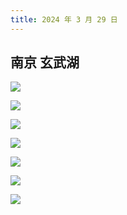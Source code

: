 ```yaml
---
title: 2024 年 3 月 29 日
---
```


## 南京 玄武湖

![](https://r.photo.store.qq.com/psc?/V12to3FW3aSvFz/bqQfVz5yrrGYSXMvKr.cqYHQ5xSOt0*RzFo28.zGDO50xzfHqrJioWwLk6mmmsp5PPu2AsrpZk3ekUecHjS70pU7ugHZpbaiqK5wQ.gCWxQ!/r)

![](http://r.photo.store.qq.com/psc?/V12to3FW3aSvFz/bqQfVz5yrrGYSXMvKr.cqVkn5h*FKjVn8udObDzSu5LQuYH6pH*7*P1yN.zeTVh*.r4Wnz5aScBcnIYN3vUfWSMThp5xcYmcTInCFq36aWw!/r)

![](http://r.photo.store.qq.com/psc?/V12to3FW3aSvFz/bqQfVz5yrrGYSXMvKr.cqStxpF0c*VJVIGEPDIxw7YeZh1*KaERWnFey5YmedP0j4OL2D5fQ7QAfmkLyqV2UPeBduA8jngdNVBfodtnsiMU!/r)

![](http://r.photo.store.qq.com/psc?/V12to3FW3aSvFz/bqQfVz5yrrGYSXMvKr.cqbZHVacP8eqy5KZCNvuN0xlMoP7KlkLMPZbHAE8jV*Z.LwGK33lSN*hqcjlGFKUMrlZ0rNVuvDhNhvrym8puVQs!/r)

![](http://r.photo.store.qq.com/psc?/V12to3FW3aSvFz/bqQfVz5yrrGYSXMvKr.cqdRsEIT0JsC4g*qABtMvygPx9Xkl32YGnOx*4rkOo8bAJe5HXm7Fe3Q8y4BIQFtglG*r4*HDH5AW*TrkNopIx3U!/r)

![](https://r.photo.store.qq.com/psc?/V12to3FW3aSvFz/bqQfVz5yrrGYSXMvKr.cqbeB7ngcEBE2PRbm54F4x.1id8cGQ5R*24hegWkxOpBwHeLJsv2H1LBVqoAaJfzu9I7wnwHQv3cEMXHqCnveVNY!/r)

![](http://r.photo.store.qq.com/psc?/V12to3FW3aSvFz/bqQfVz5yrrGYSXMvKr.cqQTV1rrKJvbfP0vfpzAjfdvDkuywEG2EgE6UjqnIn8lIvOmaP2.ste7BmIXtnBe8Ue5hKT.BuDzlNBtkGVNUFas!/r)
